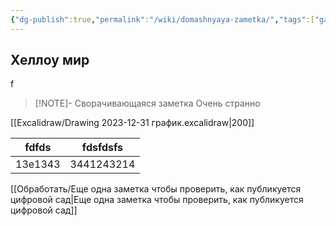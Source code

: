 ```yaml
---
{"dg-publish":true,"permalink":"/wiki/domashnyaya-zametka/","tags":["gardenEntry"]}
---
```


## Хеллоу мир
f

> [!NOTE]- Сворачивающаяся заметка
> Очень странно

[[Excalidraw/Drawing 2023-12-31 график.excalidraw\|200]]

| fdfds   | fdsfdsfs   |
| ------- | ---------- |
| 13e1343 | 3441243214 |
[[Обработать/Еще одна заметка чтобы проверить, как публикуется цифровой сад\|Еще одна заметка чтобы проверить, как публикуется цифровой сад]]
